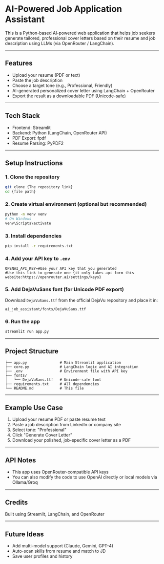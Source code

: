 # AI-Powered Job Application Assistant

This is a Python-based AI-powered web application that helps job seekers generate tailored, professional cover letters based on their resume and job description using LLMs (via OpenRouter / LangChain).

---

## Features

* Upload your resume (PDF or text)
* Paste the job description
* Choose a target tone (e.g., Professional, Friendly)
* AI-generated personalized cover letter using LangChain + OpenRouter
* Export the result as a downloadable PDF (Unicode-safe)

---

## Tech Stack

* Frontend: Streamlit
* Backend: Python (LangChain, OpenRouter API)
* PDF Export: fpdf
* Resume Parsing: PyPDF2

---

## Setup Instructions

### 1. Clone the repository

```bash
git clone {The repository link}
cd {file path}
```

### 2. Create virtual environment (optional but recommended)

```bash
python -m venv venv
# On Windows
venv\Scripts\activate
```

### 3. Install dependencies

```bash
pip install -r requirements.txt
```

### 4. Add your API key to `.env`

```
OPENAI_API_KEY=#Use your API key that you generated
#Use this link to generate one {it only takes api form this website:https://openrouter.ai/settings/keys}
```

### 5. Add DejaVuSans font (for Unicode PDF export)

Download `DejaVuSans.ttf` from the official DejaVu repository and place it in:

```
ai_job_assistant/fonts/DejaVuSans.ttf
```

### 6. Run the app

```bash
streamlit run app.py
```

---

## Project Structure

```
├── app.py               # Main Streamlit application
├── core.py              # LangChain logic and AI integration
├── .env                 # Environment file with API key
├── fonts/
│   └── DejaVuSans.ttf   # Unicode-safe font
├── requirements.txt     # All dependencies
└── README.md            # This file
```

---

## Example Use Case

1. Upload your resume PDF or paste resume text
2. Paste a job description from LinkedIn or company site
3. Select tone: "Professional"
4. Click "Generate Cover Letter"
5. Download your polished, job-specific cover letter as a PDF

---

## API Notes

* This app uses OpenRouter-compatible API keys
* You can also modify the code to use OpenAI directly or local models via Ollama/Groq

---

## Credits

Built using Streamlit, LangChain, and OpenRouter

---

## Future Ideas

* Add multi-model support (Claude, Gemini, GPT-4)
* Auto-scan skills from resume and match to JD
* Save user profiles and history
